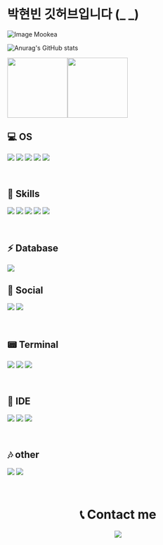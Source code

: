 # 박현빈 깃허브입니다 (_ _)
![Image Mookea](https://github.com/ppareu/ppareu/assets/127382049/c82078ff-4471-465d-884c-25c316780e81)

![Anurag's GitHub stats](https://github-readme-stats.vercel.app/api?username=ppareu&show_icons=true&theme=radical)

<img align="" height="137px" src="https://github-readme-stats.vercel.app/api?username=ppareu&hide_title=true&hide_border=true&show_icons=true&include_all_commits=true&line_height=21&bg_color=0,EC6C6C,FFD479,FFFC79,73FA79&theme=graywhite&locale=kr" /><img align="" height="137px" src="https://github-readme-stats.vercel.app/api/top-langs/?username=ppareu&hide_title=true&hide_border=true&layout=compact&bg_color=0,73FA79,73FDFF,D783FF&theme=graywhite&locale=cn" />


## 💻 OS

  <img src="https://img.shields.io/badge/linux-FCC624?style=for-the-badge&logo=Linux&logoColor=black"> <img src="https://img.shields.io/badge/Windows-0078D6?style=for-the-badge&logo=windows&logoColor=white">
  <img src="https://img.shields.io/badge/Ubuntu-E95420?style=for-the-badge&logo=ubuntu&logoColor=white"> <img src="https://img.shields.io/badge/WSL-0a97f5?style=for-the-badge&logo=linux&logoColor=white">
  <img src="https://img.shields.io/badge/mac%20os-000000?style=for-the-badge&logo=apple&logoColor=white">

<br>

## 🚀 Skills
 <img src="https://img.shields.io/badge/C-A8B9CC?style=for-the-badge&logo=c&logoColor=white"> <img src="https://img.shields.io/badge/c++-00599C?style=for-the-badge&logo=C%2B%2B&logoColor=white"> 
 <img src="https://img.shields.io/badge/Java-ED8B00?style=for-the-badge&logo=openjdk&logoColor=white"> <img src="https://img.shields.io/badge/javascript-F7DF1E?style=for-the-badge&logo=javascript&logoColor=black"> 
 <img src="https://img.shields.io/badge/python-3776AB?style=for-the-badge&logo=python&logoColor=white">

<br>

## ⚡ Database
   <img src="https://img.shields.io/badge/oracle-F80000?style=for-the-badge&logo=Oracle&logoColor=white">
   
<br>

## 👻 Social
<img src="https://img.shields.io/badge/discord-5865F2?style=for-the-badge&logo=discord&logoColor=white"> <img src="https://img.shields.io/badge/github-181717?style=for-the-badge&logo=Github&logoColor=white">
  
<br>
  
## 📟 Terminal
  <img src="https://img.shields.io/badge/powershell-5391FE?style=for-the-badge&logo=powershell&logoColor=white"> <img src="https://img.shields.io/badge/git-F05032?style=for-the-badge&logo=git&logoColor=white">
  <img src="https://img.shields.io/badge/windowsterminal-4D4D4D?style=for-the-badge&logo=windowsterminal&logoColor=white">

<br>

## 🧩 IDE
  <img src="https://img.shields.io/badge/arduino-00878F?style=for-the-badge&logo=arduino&logoColor=white"> <img src="https://img.shields.io/badge/androidstudio-3DDC84?style=for-the-badge&logo=arduino&logoColor=white"> <img src="https://img.shields.io/badge/apachenetbeanside-1B6AC6?style=for-the-badge&logo=apachenetbeanside&logoColor=white">

<br>

## 🎶 other
  <img src="https://img.shields.io/badge/arm-0091BD?style=for-the-badge&logo=arm&logoColor=white"> <img src="https://img.shields.io/badge/armkeil-394049?style=for-the-badge&logo=armkeil&logoColor=white">
  
<br>

<div align=center><h1>📞 Contact me</h1></div>
<p align="center">
  <a href="mailto:bin000120@naver.com"><img src="https://img.shields.io/badge/naver-03C75A?style=for-the-badge&link=mailto:bin000120@naver.com"/></a>
</p>

<!--
**ppareu/ppareu** is a ✨ _special_ ✨ repository because its `README.md` (this file) appears on your GitHub profile.

Here are some ideas to get you started:

- 🔭 I’m currently working on ...
- 🌱 I’m currently learning ...
- 👯 I’m looking to collaborate on ...
- 🤔 I’m looking for help with ...
- 💬 Ask me about ...
- 📫 How to reach me: ...
- 😄 Pronouns: ...
- ⚡ Fun fact: ...
-->
